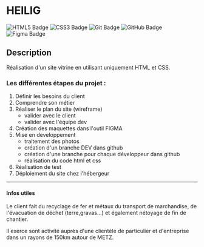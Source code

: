 # HEILIG

![HTML5 Badge](https://img.shields.io/badge/HTML5-E34F26?logo=html5&logoColor=fff&style=for-the-badge)
![CSS3 Badge](https://img.shields.io/badge/CSS3-1572B6?logo=css3&logoColor=fff&style=for-the-badge)
![Git Badge](https://img.shields.io/badge/Git-F05032?logo=git&logoColor=fff&style=for-the-badge)
![GitHub Badge](https://img.shields.io/badge/GitHub-181717?logo=github&logoColor=fff&style=for-the-badge)
![Figma Badge](https://img.shields.io/badge/Figma-F24E1E?logo=figma&logoColor=fff&style=for-the-badge)

## Description

Réalisation d'un site vitrine en utilisant uniquement HTML et CSS.

### Les différentes étapes du projet :

1.  Définir les besoins du client
2.  Comprendre son métier
3.  Réaliser le plan du site (wireframe)
    -   valider avec le client
    -   valider avec l'équipe dev
4.  Création des maquettes dans l'outil FIGMA
5.  Mise en developpement
    -   traitement des photos
    -   création d'un branche DEV dans github
    -   création d'une branche pour chaque développeur dans github
    -   réalisation du code html et css
6.  Réalisation de test
7.  Déploiement du site chez l'hébergeur

---

#### Infos utiles

Le client fait du recyclage de fer et métaux du transport de marchandise, de l'évacuation de déchet (terre,gravas...) et également nétoyage de fin de chantier.

Il exerce sont activité auprès d'une clientèle de particulier et d'entreprise dans un rayons de 150km autour de METZ.
